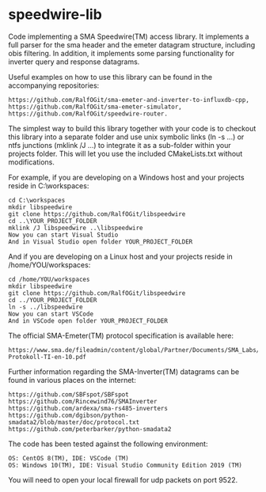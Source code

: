 # speedwire-lib
Code implementing a SMA Speedwire(TM) access library. It implements a full parser for the sma header and the emeter datagram structure, including obis filtering. In addition, it implements some parsing functionality for inverter query and response datagrams.

Useful examples on how to use this library can be found in the accompanying repositories:

    https://github.com/RalfOGit/sma-emeter-and-inverter-to-influxdb-cpp,
    https://github.com/RalfOGit/sma-emeter-simulator,
    https://github.com/RalfOGit/speedwire-router.

The simplest way to build this library together with your code is to checkout this library into a separate folder and use unix symbolic links (ln -s ...) or ntfs junctions (mklink /J ...) to integrate it as a sub-folder within your projects folder. This will let you use the included CMakeLists.txt without modifications.

For example, if you are developing on a Windows host and your projects reside in C:\workspaces:

    cd C:\workspaces
    mkdir libspeedwire
    git clone https://github.com/RalfOGit/libspeedwire
    cd ..\YOUR_PROJECT_FOLDER
    mklink /J libspeedwire ..\libspeedwire
    Now you can start Visual Studio
    And in Visual Studio open folder YOUR_PROJECT_FOLDER

And if you are developing on a Linux host and your projects reside in /home/YOU/workspaces:

    cd /home/YOU/workspaces
    mkdir libspeedwire
    git clone https://github.com/RalfOGit/libspeedwire
    cd ../YOUR_PROJECT_FOLDER
    ln -s ../libspeedwire
    Now you can start VSCode
    And in VSCode open folder YOUR_PROJECT_FOLDER

The official SMA-Emeter(TM) protocol specification is available here:

    https://www.sma.de/fileadmin/content/global/Partner/Documents/SMA_Labs/EMETER-Protokoll-TI-en-10.pdf

Further information regarding the SMA-Inverter(TM) datagrams can be found in various places on the internet:

    https://github.com/SBFspot/SBFspot
    https://github.com/Rincewind76/SMAInverter
    https://github.com/ardexa/sma-rs485-inverters
    https://github.com/dgibson/python-smadata2/blob/master/doc/protocol.txt
    https://github.com/peterbarker/python-smadata2

The code has been tested against the following environment:

    OS: CentOS 8(TM), IDE: VSCode (TM)
    OS: Windows 10(TM), IDE: Visual Studio Community Edition 2019 (TM)

You will need to open your local firewall for udp packets on port 9522.
